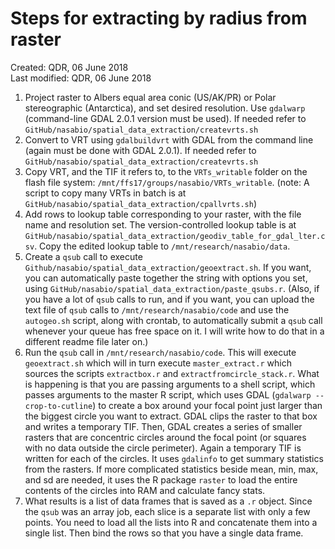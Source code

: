 # Steps for extracting by radius from raster

Created: QDR, 06 June 2018  
Last modified: QDR, 06 June 2018

1. Project raster to Albers equal area conic (US/AK/PR) or Polar stereographic (Antarctica), and set desired resolution. Use `gdalwarp` (command-line GDAL 2.0.1 version must be used). If needed refer to `GitHub/nasabio/spatial_data_extraction/createvrts.sh`
2. Convert to VRT using `gdalbuildvrt` with GDAL from the command line (again must be done with GDAL 2.0.1). If needed refer to `GitHub/nasabio/spatial_data_extraction/createvrts.sh`
3. Copy VRT, and the TIF it refers to, to the `VRTs_writable` folder on the flash file system: `/mnt/ffs17/groups/nasabio/VRTs_writable`. (note: A script to copy many VRTs in batch is at `GitHub/nasabio/spatial_data_extraction/cpallvrts.sh`)
4. Add rows to lookup table corresponding to your raster, with the file name and resolution set. The version-controlled lookup table is at `GitHub/nasabio/spatial_data_extraction/geodiv_table_for_gdal_lter.csv`. Copy the edited lookup table to `/mnt/research/nasabio/data`.
5. Create a `qsub` call to execute `Github/nasabio/spatial_data_extraction/geoextract.sh`. If you want, you can automatically paste together the string with options you set, using `GitHub/nasabio/spatial_data_extraction/paste_qsubs.r`. (Also, if you have a lot of `qsub` calls to run, and if you want, you can upload the text file of `qsub` calls to `/mnt/research/nasabio/code` and use the `autogeo.sh` script, along with crontab, to automatically submit a `qsub` call whenever your queue has free space on it. I will write how to do that in a different readme file later on.)
6. Run the `qsub` call in `/mnt/research/nasabio/code`. This will execute `geoextract.sh` which will in turn execute `master_extract.r` which sources the scripts `extractbox.r` and `extractfromcircle_stack.r`. What is happening is that you are passing arguments to a shell script, which passes arguments to the master R script, which uses GDAL (`gdalwarp --crop-to-cutline`) to create a box around your focal point just larger than the biggest circle you want to extract. GDAL clips the raster to that box and writes a temporary TIF. Then, GDAL creates a series of smaller rasters that are concentric circles around the focal point (or squares with no data outside the circle perimeter). Again a temporary TIF is written for each of the circles. It uses `gdalinfo` to get summary statistics from the rasters. If more complicated statistics beside mean, min, max, and sd are needed, it uses the R package `raster` to load the entire contents of the circles into RAM and calculate fancy stats. 
7. What results is a list of data frames that is saved as a `.r` object. Since the `qsub` was an array job, each slice is a separate list with only a few points. You need to load all the lists into R and concatenate them into a single list. Then bind the rows so that you have a single data frame.
	